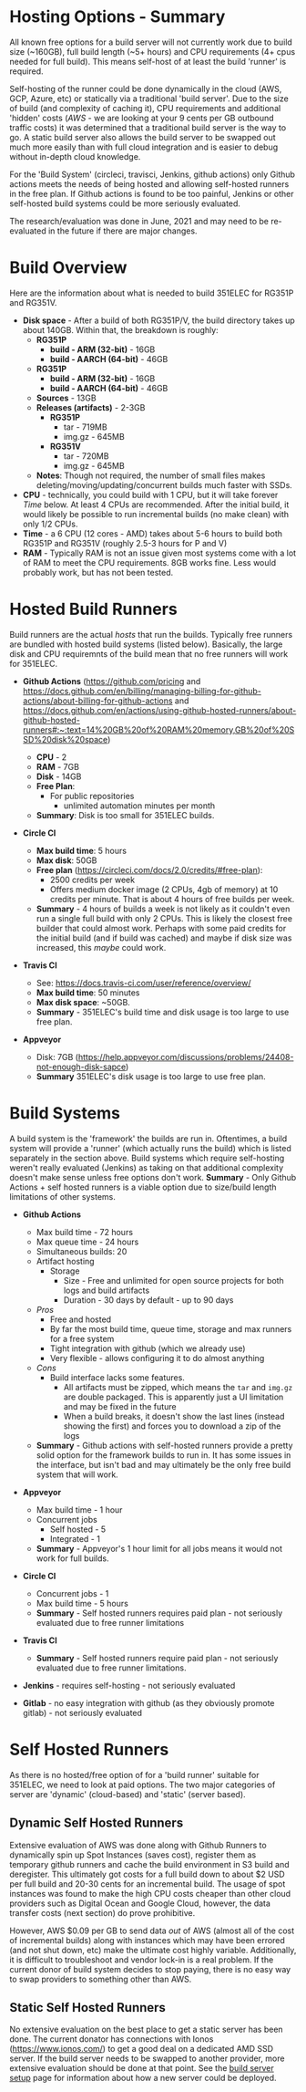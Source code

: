 # Hosting Options - Summary
All known free options for a build server will not currently
work due to build size (~160GB), full build length (~5+ hours) and 
CPU requirements (4+ cpus needed for full build).  This means self-host of at least the build 'runner' is required.

Self-hosting of the runner could be done dynamically in the cloud (AWS, GCP, Azure, etc) or statically via a traditional 'build server'.  Due to the size of build (and complexity of caching it), CPU requirements and additional 'hidden' costs (*AWS* - we are looking at your 9 cents per GB outbound traffic costs) it was determined that a traditional build server is the way to go.  A static build server also allows the build server to be swapped out much more easily than with full cloud integration and is easier to debug without in-depth cloud knowledge.

For the 'Build System' (circleci, travisci, Jenkins, github actions) only Github actions meets the needs of being hosted and allowing self-hosted runners in the free plan.  If Github actions is found to be too painful, Jenkins or other self-hosted build systems could be more seriously evaluated.

The research/evaluation was done in June, 2021 and may need to be re-evaluated in the future if there are major changes.

# Build Overview
Here are the information about what is needed to build 351ELEC for RG351P and RG351V.
- **Disk space** - After a build of both RG351P/V, the build directory takes up about 140GB.  Within that, the breakdown is roughly:
  - **RG351P**
    - **build - ARM (32-bit)** - 16GB
    - **build - AARCH (64-bit)** - 46GB
  - **RG351P**
    - **build - ARM (32-bit)** - 16GB
    - **build - AARCH (64-bit)** - 46GB
  - **Sources** - 13GB
  - **Releases (artifacts)** - 2-3GB
     - **RG351P** 
       - tar - 719MB
       - img.gz - 645MB
     - **RG351V** 
       - tar - 720MB
       - img.gz - 645MB
  - **Notes**: Though not required, the number of small files makes deleting/moving/updating/concurrent builds much faster with SSDs.
- **CPU** - technically, you could build with 1 CPU, but it will take forever *Time* below.  At least 4 CPUs are recommended.  After the initial build, it would likely be possible to run incremental builds (no make clean) with only 1/2 CPUs.
- **Time** - a 6 CPU (12 cores - AMD) takes about 5-6 hours to build both RG351P and RG351V (roughly 2.5-3 hours for P and V)
- **RAM** - Typically RAM is not an issue given most systems come with a lot of RAM to meet the CPU requirements.  8GB works fine.  Less would probably work, but has not been tested.

# Hosted Build Runners
Build runners are the actual *hosts* that run the builds.  Typically free runners are bundled with hosted build systems (listed below).  Basically, the large disk and CPU requiremnts of the build mean that no free runners will work for 351ELEC.

- **Github Actions** (https://github.com/pricing and https://docs.github.com/en/billing/managing-billing-for-github-actions/about-billing-for-github-actions and https://docs.github.com/en/actions/using-github-hosted-runners/about-github-hosted-runners#:~:text=14%20GB%20of%20RAM%20memory,GB%20of%20SSD%20disk%20space)
  - **CPU** - 2
  - **RAM** - 7GB
  - **Disk** - 14GB
  - **Free Plan**:
    - For public repositories
      - unlimited automation minutes per month
  - **Summary**: Disk is too small for 351ELEC builds.

- **Circle CI**
  - **Max build time**: 5 hours
  - **Max disk**: 50GB
  - **Free plan** (https://circleci.com/docs/2.0/credits/#free-plan):
    - 2500 credits per week
    - Offers medium docker image (2 CPUs, 4gb of memory) at 10 credits per minute.  That is about 4 hours of free builds per week.
  - **Summary** - 4 hours of builds a week is not likely  as it couldn't even run a single full build with only 2 CPUs.  This is likely the closest free builder that could almost work.  Perhaps with some paid credits for the initial build (and if build was cached) and maybe if disk size was increased, this *maybe* could work.

- **Travis CI**
    - See: https://docs.travis-ci.com/user/reference/overview/
    - **Max build time**: 50 minutes
    - **Max disk space**: ~50GB. 
    - **Summary** - 351ELEC's build time and disk usage is too large to use free plan.

- **Appveyor**
  - Disk: 7GB (https://help.appveyor.com/discussions/problems/24408-not-enough-disk-sapce)
  - **Summary** 351ELEC's disk usage is too large to use free plan.

# Build Systems
A build system is the 'framework' the builds are run in.  Oftentimes, a build system will provide a 'runner' (which actually runs the build) which is listed separately in the section above.  Build systems which require self-hosting weren't really evaluated (Jenkins) as taking on that additional complexity doesn't make sense unless free options don't work.  **Summary** - Only Github Actions + self hosted runners is a viable option due to size/build length limitations of other systems.

- **Github Actions**
  - Max build time - 72 hours
  - Max queue time - 24 hours
  - Simultaneous builds: 20
  - Artifact hosting
    - Storage 
      - Size - Free and unlimited for open source projects for both logs and build artifacts
      - Duration - 30 days by default - up to 90 days
  - *Pros*
    - Free and hosted
    - By far the most build time, queue time, storage and max runners for a free system
    - Tight integration with github (which we already use)
    - Very flexible - allows configuring it to do almost anything
  - *Cons*
    - Build interface lacks some features.
      - All artifacts must be zipped, which means the `tar` and `img.gz` are double packaged.  This is apparently just a UI limitation and may be fixed in the future
      - When a build breaks, it doesn't show the last lines (instead showing the first) and forces you to download a zip of the logs
  - **Summary** - Github actions with self-hosted runners provide a pretty solid option for the framework builds to run in.  It has some issues in the interface, but isn't bad and may ultimately be the only free build system that will work.

- **Appveyor**
  - Max build time - 1 hour
  - Concurrent jobs
    - Self hosted - 5
    - Integrated - 1
   - **Summary** - Appveyor's 1 hour limit for all jobs means it would not work for full builds.

- **Circle CI**
  - Concurrent jobs - 1
  - Max build time - 5 hours
  - **Summary** - Self hosted runners requires paid plan - not seriously evaluated due to free runner limitations
  
- **Travis CI**
  - **Summary** - Self hosted runners require paid plan - not seriously evaluated due to free runner limitations.

- **Jenkins** - requires self-hosting - not seriously evaluated
- **Gitlab** - no easy integration with github (as they obviously promote gitlab) - not seriously evaluated


# Self Hosted Runners
As there is no hosted/free option of for a 'build runner' suitable for 351ELEC, we need to look at paid options.  The two major categories of server are 'dynamic' (cloud-based) and 'static' (server based).

## Dynamic Self Hosted Runners
Extensive evaluation of AWS was done along with Github Runners to dynamically spin up Spot Instances (saves cost), register them as temporary github runners and cache the build environment in S3 build and deregister.  This ultimately got costs for a full build down to about $2 USD per full build and 20-30 cents for an incremental build.  The usage of spot instances was found to make the high CPU costs cheaper than other cloud providers such as Digital Ocean and Google Cloud, however, the data transfer costs (next section) do prove prohibitive.

However, AWS $0.09 per GB to send data *out* of AWS (almost all of the cost of incremental builds) along with instances which may have been errored (and not shut down, etc) make the ultimate cost highly variable.  Additionally, it is difficult to troubleshoot and vendor lock-in is a real problem.  If the current donor of build system decides to stop paying, there is no easy way to swap providers to something other than AWS.

## Static Self Hosted Runners
No extensive evaluation on the best place to get a static server has been done.  The current donator has connections with Ionos (https://www.ionos.com/) to get a good deal on a dedicated AMD SSD server.  If the build server needs to be swapped to another provider, more extensive evaluation should be done at that point.  See the [build server setup](./build-server-setup.md) page for information about how a new server could be deployed.
